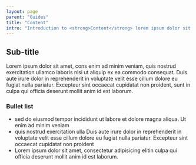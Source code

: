 ```yaml
---
layout: page
parent: "Guides"
title: "Content"
intro: "Introduction to <strong>Content</strong> lorem ipsum dolor sit amet"
---
```


## Sub-title

Lorem ipsum dolor sit amet, cons enim ad minim veniam, quis nostrud exercitation ullamco laboris nisi ut aliquip ex ea commodo consequat. Duis aute irure dolor in reprehenderit in voluptate velit esse cillum dolore eu fugiat nulla pariatur. Excepteur sint occaecat cupidatat non proident, sunt in culpa qui officia deserunt mollit anim id est laborum.

### Bullet list

* sed do eiusmod tempor incididunt ut labore et dolore magna aliqua. Ut enim ad minim veniam
* quis nostrud exercitation ulla Duis aute irure dolor in reprehenderit in voluptate velit esse cillum dolore eu fugiat nulla pariatur. Excepteur sint occaecat cupidatat non proident
* Lorem ipsum dolor sit amet, consectetur adipisicing elitin culpa qui officia deserunt mollit anim id est laborum.
